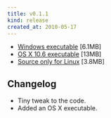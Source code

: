 ```yaml
---
title: v0.1.1
kind: release
created_at: 2010-05-17
---
```


* [Windows executable](http://dl.dropbox.com/u/33370854/games/hoops/hoops_v0_1_1_WIN32.zip) [6.1MB]
* [OS X 10.6 executable](http://dl.dropbox.com/u/33370854/games/hoops/hoops_v0_1_1a_OSX_10_6.zip) [13MB]
* [Source only for Linux](http://dl.dropbox.com/u/33370854/games/hoops/hoops_v0_1_1_SOURCE.zip) [3.8MB]

Changelog
---------

* Tiny tweak to the code.
* Added an OS X executable.